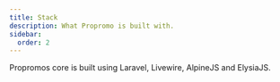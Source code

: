 ```yaml
---
title: Stack
description: What Propromo is built with.
sidebar:
  order: 2
---
```


Propromos core is built using Laravel, Livewire, AlpineJS and ElysiaJS.
